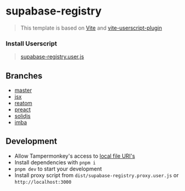 # supabase-registry

> This template is based on [Vite](https://vitejs.dev) and [vite-userscript-plugin](https://github.com/crashmax-dev/vite-userscript-plugin)

### Install Userscript

> [supabase-registry.user.js](https://crashmax-dev.github.io/supabase-registry/supabase-registry.user.js)

## Branches

- [master](https://github.com/crashmax-dev/supabase-registry)
- [jsx](https://github.com/crashmax-dev/supabase-registry/tree/jsx)
- [reatom](https://github.com/crashmax-dev/supabase-registry/tree/reatom)
- [preact](https://github.com/crashmax-dev/supabase-registry/tree/preact)
- [solidjs](https://github.com/crashmax-dev/supabase-registry/tree/solidjs)
- [imba](https://github.com/crashmax-dev/supabase-registry/tree/imba)

## Development

- Allow Tampermonkey's access to [local file URI's](https://tampermonkey.net/faq.php?ext=dhdg#Q204)
- Install dependencies with `pnpm i`
- `pnpm dev` to start your development
- Install proxy script from `dist/supabase-registry.proxy.user.js` or `http://localhost:3000`
